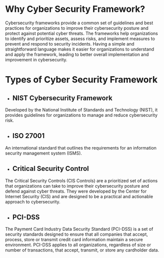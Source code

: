 # Why Cyber Security Framework?
Cybersecurity frameworks provide a common set of guidelines and best practices for organizations to improve their cybersecurity posture and protect against potential cyber threats. The frameworks help organizations to identify and prioritize assets, assess risks, and implement measures to prevent and respond to security incidents. Having a simple and straightforward language makes it easier for organizations to understand and apply the framework, leading to better overall implementation and improvement in cybersecurity.
# Types of Cyber Security Framework
* ## NIST Cybersecurity Framework
 Developed by the National Institute of Standards and Technology (NIST), it provides guidelines for organizations to manage and reduce cybersecurity risk.
* ## ISO 27001
 An international standard that outlines the requirements for an information security management system (ISMS).
 * ## Critical Security Control
 The Critical Security Controls (CIS Controls) are a prioritized set of actions that organizations can take to improve their cybersecurity posture and defend against cyber threats. They were developed by the Center for Internet Security (CIS) and are designed to be a practical and actionable approach to cybersecurity.
 * ## PCI-DSS
The Payment Card Industry Data Security Standard (PCI-DSS) is a set of security standards designed to ensure that all companies that accept, process, store or transmit credit card information maintain a secure environment. PCI-DSS applies to all organizations, regardless of size or number of transactions, that accept, transmit, or store any cardholder data.
